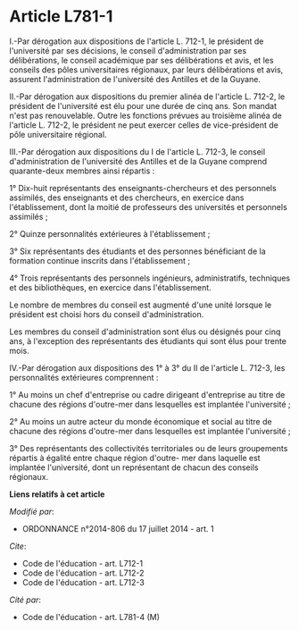 # Article L781-1

I.-Par dérogation aux dispositions de l'article L. 712-1, le président de l'université par ses décisions, le conseil
d'administration par ses délibérations, le conseil académique par ses délibérations et avis, et les conseils des pôles
universitaires régionaux, par leurs délibérations et avis, assurent l'administration de l'université des Antilles et de la
Guyane. 

II.-Par dérogation aux dispositions du premier alinéa de l'article L. 712-2, le président de l'université est élu pour une
durée de cinq ans. Son mandat n'est pas renouvelable. Outre les fonctions prévues au troisième alinéa de l'article L. 712-2,
le président ne peut exercer celles de vice-président de pôle universitaire régional. 

III.-Par dérogation aux dispositions du I de l'article L. 712-3, le conseil d'administration de l'université des Antilles et
de la Guyane comprend quarante-deux membres ainsi répartis : 

1° Dix-huit représentants des enseignants-chercheurs et des personnels assimilés, des enseignants et des chercheurs, en
exercice dans l'établissement, dont la moitié de professeurs des universités et personnels assimilés ; 

2° Quinze personnalités extérieures à l'établissement ; 

3° Six représentants des étudiants et des personnes bénéficiant de la formation continue inscrits dans l'établissement ; 

4° Trois représentants des personnels ingénieurs, administratifs, techniques et des bibliothèques, en exercice dans
l'établissement. 

Le nombre de membres du conseil est augmenté d'une unité lorsque le président est choisi hors du conseil d'administration. 

Les membres du conseil d'administration sont élus ou désignés pour cinq ans, à l'exception des représentants des étudiants
qui sont élus pour trente mois. 

IV.-Par dérogation aux dispositions des 1° à 3° du II de l'article L. 712-3, les personnalités extérieures comprennent : 

1° Au moins un chef d'entreprise ou cadre dirigeant d'entreprise au titre de chacune des régions d'outre-mer dans lesquelles
est implantée l'université ; 

2° Au moins un autre acteur du monde économique et social au titre de chacune des régions d'outre-mer dans lesquelles est
implantée l'université ; 

3° Des représentants des collectivités territoriales ou de leurs groupements répartis à égalité entre chaque région d'outre-
mer dans laquelle est implantée l'université, dont un représentant de chacun des conseils régionaux.

**Liens relatifs à cet article**

_Modifié par_:

  - ORDONNANCE n°2014-806 du 17 juillet 2014 - art. 1

_Cite_:

  - Code de l'éducation - art. L712-1
  - Code de l'éducation - art. L712-2
  - Code de l'éducation - art. L712-3

_Cité par_:

  - Code de l'éducation - art. L781-4 (M)
